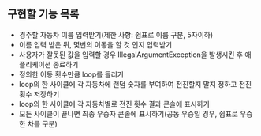 ## 구현할 기능 목록

- 경주할 자동차 이름 입력받기(제한 사항: 쉼표로 이름 구분, 5자이하)
- 이름 입력 받은 뒤, 몇번의 이동을 할 것 인지 입력받기
- 사용자가 잘못된 값을 입력할 경우 IllegalArgumentException을 발생시킨 후 애플리케이션 종료하기
- 정의한 이동 횟수만큼 loop를 돌리기
- loop의 한 사이클에 각 자동차에 랜덤 숫자를 부여하여 전진할지 말지 정하고 전진횟수 저장하기
- loop의 한 사이클에 각 자동차별로 전진 횟수 결과 콘솔에 표시하기
- 모든 사이클이 끝나면 최종 우승자 콘솔에 표시하기(공동 우승일 경우, 쉼표로 우승한 차를 구분)